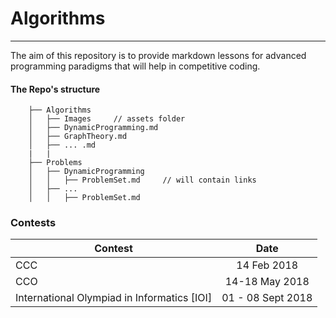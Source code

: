 # Algorithms
---
The aim of this repository is to provide markdown lessons for advanced programming paradigms that will help in competitive coding.


#### The Repo's structure

        ├── Algorithms
        │   ├── Images     // assets folder
        │   ├── DynamicProgramming.md
        │   ├── GraphTheory.md
        │   ├── ... .md
        |   |
        ├── Problems
        │   ├── DynamicProgramming
        │   │   ├── ProblemSet.md     // will contain links
        │   ├── ...
        │   │   ├── ProblemSet.md
### Contests
| Contest        | Date                                                       |
| ------------- |:-------------:                                              |
| CCC           | 14 Feb 2018                                                 |
| CCO           | 14-18 May 2018                                                |
| International Olympiad in Informatics [IOI] | 01 - 08 Sept 2018             |

